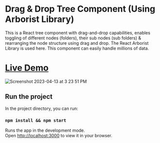 # Drag & Drop Tree Component (Using Arborist Library) 

This is a React tree component with drag-and-drop capabilities, enables toggling of different nodes (folders),  their sub nodes (sub folders) & rearranging the node structure using drag and drop. 
The React Arborist Library is used here. 
This component can easily handle millions of data.


 
 # [Live Demo](https://main--startling-valkyrie-3d25d7.netlify.app/)     
![Screenshot 2023-04-13 at 3 23 51 PM](https://user-images.githubusercontent.com/2153396/231772417-75a7bc04-9501-4e8b-a1a5-8d41ffef98fa.png)


 
## Run the project

In the project directory, you can run:

### `npm install && npm start`

Runs the app in the development mode.\
Open [http://localhost:3000](http://localhost:3000) to view it in your browser.
 
